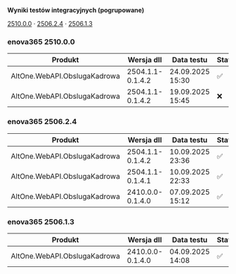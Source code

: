 **Wyniki testów integracyjnych (pogrupowane)**

[2510.0.0](#enova365-251000) · [2506.2.4](#enova365-250624) · [2506.1.3](#enova365-250613)

### enova365 2510.0.0

| Produkt                      | Wersja dll       | Data testu       | Status |
|------------------------------|------------------|------------------|--------|
| AltOne.WebAPI.ObslugaKadrowa | 2504.1.1-0.1.4.2 | 24.09.2025 15:30 | ✅      |
| AltOne.WebAPI.ObslugaKadrowa | 2504.1.1-0.1.4.2 | 19.09.2025 15:45 | ❌      |

### enova365 2506.2.4

| Produkt                      | Wersja dll       | Data testu       | Status |
|------------------------------|------------------|------------------|--------|
| AltOne.WebAPI.ObslugaKadrowa | 2504.1.1-0.1.4.2 | 10.09.2025 23:36 | ✅      |
| AltOne.WebAPI.ObslugaKadrowa | 2504.1.1-0.1.4.1 | 10.09.2025 22:33 | ✅      |
| AltOne.WebAPI.ObslugaKadrowa | 2410.0.0-0.1.4.0 | 07.09.2025 15:12 | ✅      |

### enova365 2506.1.3

| Produkt                      | Wersja dll       | Data testu       | Status |
|------------------------------|------------------|------------------|--------|
| AltOne.WebAPI.ObslugaKadrowa | 2410.0.0-0.1.4.0 | 04.09.2025 14:08 | ✅      |

